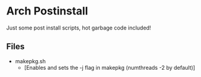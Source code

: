 # Arch Postinstall
Just some post install scripts, hot garbage code included!

## Files
- makepkg.sh
  -   [Enables and sets the -j flag in makepkg (numthreads -2 by default)]
